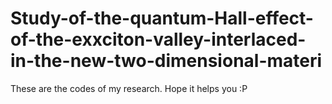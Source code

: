 # Study-of-the-quantum-Hall-effect-of-the-exxciton-valley-interlaced-in-the-new-two-dimensional-materi
These are the codes of my research. Hope it helps you :P
